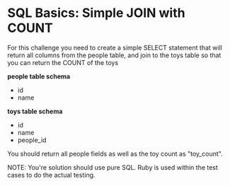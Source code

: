 # SQL Basics: Simple JOIN with COUNT

For this challenge you need to create a simple SELECT statement that will return all columns from the people table, and join to the toys table so that you can return the COUNT of the toys

**people table schema**

- id
- name

**toys table schema**

- id
- name
- people_id

You should return all people fields as well as the toy count as "toy_count".

NOTE: You're solution should use pure SQL. Ruby is used within the test cases to do the actual testing.
